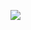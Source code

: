 ![][bar_1]

[bar_1]:https://github.com/miracle127/ShuZhongReport/tree/master/picture/shuzhong/bar_1.png
